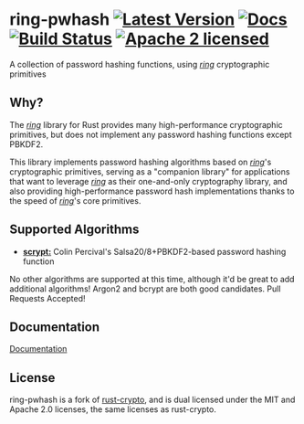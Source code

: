 # ring-pwhash [![Latest Version][crate-image]][crate-link] [![Docs][docs-image]][docs-link] [![Build Status][build-image]][build-link] [![Apache 2 licensed][license-image]][license-link]

[crate-image]: https://img.shields.io/crates/v/ring-pwhash.svg
[crate-link]: https://crates.io/crates/ring-pwhash
[docs-image]: https://docs.rs/ring-pwhash/badge.svg
[docs-link]: https://docs.rs/ring-pwhash/
[build-image]: https://travis-ci.org/cryptosphere/ring-pwhash.svg?branch=master
[build-link]: https://travis-ci.org/cryptosphere/ring-pwhash
[license-image]: https://img.shields.io/badge/license-MIT-blue.svg
[license-link]: https://github.com/cryptosphere/ring-pwhash/blob/master/LICENSE

A collection of password hashing functions, using [*ring*][ring] cryptographic primitives

## Why?

The [*ring*][ring] library for Rust provides many high-performance cryptographic primitives,
but does not implement any password hashing functions except PBKDF2.

This library implements password hashing algorithms based on [*ring*][ring]'s cryptographic
primitives, serving as a "companion library" for applications that want to leverage
[*ring*][ring] as their one-and-only cryptography library, and also providing high-performance
password hash implementations thanks to the speed of [*ring*][ring]'s core primitives.

## Supported Algorithms

* [**scrypt:**][scrypt] Colin Percival's Salsa20/8+PBKDF2-based password hashing function

No other algorithms are supported at this time, although it'd be great to add additional algorithms!
Argon2 and bcrypt are both good candidates. Pull Requests Accepted!

## Documentation

[Documentation](https://docs.rs/ring-pwhash/)

## License

ring-pwhash is a fork of [rust-crypto], and is dual licensed under the MIT and
Apache 2.0 licenses, the same licenses as rust-crypto.

[ring]: https://github.com/briansmith/ring
[scrypt]: https://www.rfc-editor.org/rfc/rfc7914.txt
[rust-crypto]: https://github.com/DaGenix/rust-crypto

